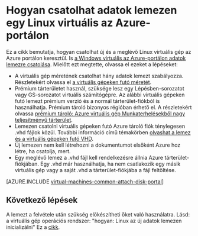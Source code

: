 <properties
    pageTitle="Adatok lemezen csatolása egy Linux virtuális |} Microsoft Azure"
    description="Hogyan lehet új vagy meglévő adatok lemezre csatolása egy Linux virtuális az Azure-portálon használja, az erőforrás-kezelő telepítési modell."
    services="virtual-machines-linux"
    documentationCenter=""
    authors="cynthn"
    manager="timlt"
    editor=""
    tags="azure-resource-manager"/>

<tags
    ms.service="virtual-machines-linux"
    ms.workload="infrastructure-services"
    ms.tgt_pltfrm="vm-linux"
    ms.devlang="na"
    ms.topic="article"
    ms.date="07/06/2016"
    ms.author="cynthn"/>

# <a name="how-to-attach-a-data-disk-to-a-linux-vm-in-the-azure-portal"></a>Hogyan csatolhat adatok lemezen egy Linux virtuális az Azure-portálon

Ez a cikk bemutatja, hogyan csatolhat új és a meglévő Linux virtuális gép az Azure portálon keresztül. Is [a Windows virtuális az Azure-portálon adatok lemezre csatolása](virtual-machines-windows-attach-disk-portal.md). Mielőtt ezt megtette, olvassa el ezeket a lépéseket:

- A virtuális gép méretének csatolhat hány adatok lemezt szabályozza. Részletekért olvassa el [a virtuális gépeken futó méretét](virtual-machines-linux-sizes.md).
- Prémium tárterületet használ, szüksége lesz egy Lépésben-sorozatot vagy GS-sorozatot virtuális számítógépre. Az alábbi virtuális gépeken futó lemezt prémium verzió és a normál tárterület-fiókból is használhatja. Prémium tároló bizonyos régióban érhető el. A részletekért olvassa [prémium tároló: Azure virtuális gép Munkaterhelésekből nagy teljesítményű tárterület](../storage/storage-premium-storage.md).
- Lemezen csatolni virtuális gépeken futó Azure tároló fiók ténylegesen .vhd fájlok közül. További információ című témakörben [olvashat a lemez és a virtuális gépeken futó VHD](virtual-machines-linux-about-disks-vhds.md).
- Új lemezen nem kell létrehozni a dokumentumot elsőként Azure hoz létre, ha csatolja, mert.
- Egy meglévő lemez a .vhd fájl kell rendelkezésre állnia Azure tárterület-fiókjában. Egy .vhd már használhatja, ha nem csatlakozik egy másik virtuális gép vagy a saját .vhd a tárterület-fiókjába a fájl feltöltése.


[AZURE.INCLUDE [virtual-machines-common-attach-disk-portal](../../includes/virtual-machines-common-attach-disk-portal.md)]

## <a name="next-steps"></a>Következő lépések

A lemezt a felvétele után szükség előkészítheti őket való használatra. Lásd: a virtuális gép operációs rendszer: "hogyan: Linux az új adatok lemezen inicializálni" Ez a [cikk](virtual-machines-linux-classic-attach-disk.md#how-to-initialize-a-new-data-disk-in-linux).

